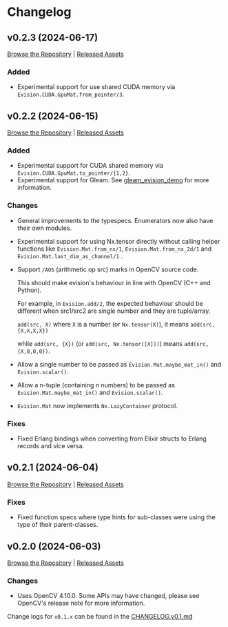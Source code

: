 # Changelog

## v0.2.3 (2024-06-17)
[Browse the Repository](https://github.com/cocoa-xu/evision/tree/v0.2.3) | [Released Assets](https://github.com/cocoa-xu/evision/releases/tag/v0.2.3)

### Added
- Experimental support for use shared CUDA memory via `Evision.CUDA.GpuMat.from_pointer/3`.

## v0.2.2 (2024-06-15)
[Browse the Repository](https://github.com/cocoa-xu/evision/tree/v0.2.2) | [Released Assets](https://github.com/cocoa-xu/evision/releases/tag/v0.2.2)

### Added
- Experimental support for CUDA shared memory via `Evision.CUDA.GpuMat.to_pointer/{1,2}`.
- Experimental support for Gleam. See [gleam_evision_demo](https://github.com/cocoa-xu/gleam_evision_demo) for more information.

### Changes
- General improvements to the typespecs. Enumerators now also have their own modules.
- Experimental support for using Nx.tensor directly without calling helper functions like `Evision.Mat.from_nx/1`, `Evision.Mat.from_nx_2d/1` and `Evision.Mat.last_dim_as_channel/1` .
- Support `/AOS` (arithmetic op src) marks in OpenCV source code.

  This should make evision's behaviour in line with OpenCV (C++ and Python).

  For example, in `Evision.add/2`, the expected behaviour should be different when src1/src2 are single number and they are tuple/array.

  `add(src, X)` where `X` is a number (or `Nx.tensor(X)`), it means `add(src, {X,X,X,X})`

  while `add(src, {X})` (or `add(src, Nx.tensor([X]))`) means `add(src, {X,0,0,0})`.
- Allow a single number to be passed as `Evision.Mat.maybe_mat_in()` and `Evision.scalar()`.
- Allow a n-tuple (containing n numbers) to be passed as `Evision.Mat.maybe_mat_in()` and `Evision.scalar()`.
- `Evision.Mat` now implements `Nx.LazyContainer` protocol.

### Fixes
- Fixed Erlang bindings when converting from Elixir structs to Erlang records and vice versa.

## v0.2.1 (2024-06-04)
[Browse the Repository](https://github.com/cocoa-xu/evision/tree/v0.2.1) | [Released Assets](https://github.com/cocoa-xu/evision/releases/tag/v0.2.1)

### Fixes
- Fixed function specs where type hints for sub-classes were using the type of their parent-classes.

## v0.2.0 (2024-06-03)
[Browse the Repository](https://github.com/cocoa-xu/evision/tree/v0.2.0) | [Released Assets](https://github.com/cocoa-xu/evision/releases/tag/v0.2.0)

### Changes
- Uses OpenCV 4.10.0. Some APIs may have changed, please see OpenCV's release note for more information.

Change logs for `v0.1.x` can be found in the [CHANGELOG.v0.1.md](https://github.com/cocoa-xu/evision/blob/main/CHANGELOG.v0.1.md)
